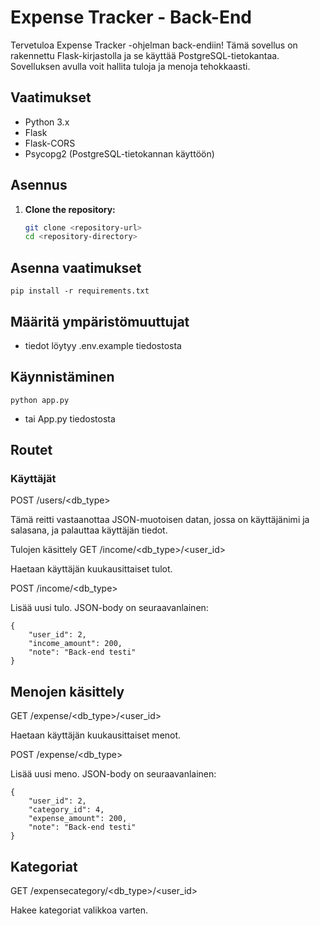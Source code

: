 # Expense Tracker - Back-End

Tervetuloa Expense Tracker -ohjelman back-endiin! Tämä sovellus on rakennettu Flask-kirjastolla ja se käyttää PostgreSQL-tietokantaa. Sovelluksen avulla voit hallita tuloja ja menoja tehokkaasti.

## Vaatimukset

- Python 3.x
- Flask
- Flask-CORS
- Psycopg2 (PostgreSQL-tietokannan käyttöön)

## Asennus

1. **Clone the repository:**

   ```bash
   git clone <repository-url>
   cd <repository-directory>


## Asenna vaatimukset

```
pip install -r requirements.txt
```

## Määritä ympäristömuuttujat

- tiedot löytyy .env.example tiedostosta

## Käynnistäminen

```
python app.py
```

- tai App.py tiedostosta


## Routet

### Käyttäjät

POST /users/<db_type>

Tämä reitti vastaanottaa JSON-muotoisen datan, jossa on käyttäjänimi ja salasana, ja palauttaa käyttäjän tiedot.

Tulojen käsittely
GET /income/<db_type>/<user_id>

Haetaan käyttäjän kuukausittaiset tulot.

POST /income/<db_type>

Lisää uusi tulo. JSON-body on seuraavanlainen:

```
{
    "user_id": 2,
    "income_amount": 200, 
    "note": "Back-end testi"
}
```

## Menojen käsittely

GET /expense/<db_type>/<user_id>

Haetaan käyttäjän kuukausittaiset menot.

POST /expense/<db_type>

Lisää uusi meno. JSON-body on seuraavanlainen:

```
{
    "user_id": 2,
    "category_id": 4,
    "expense_amount": 200,
    "note": "Back-end testi"
}
```

## Kategoriat

GET /expensecategory/<db_type>/<user_id>

Hakee kategoriat valikkoa varten.
